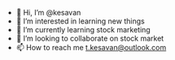 - 👋 Hi, I’m @kesavan
- 👀 I’m interested in learning new things
- 🌱 I’m currently learning stock marketing
- 💞️ I’m looking to collaborate on stock market
- 📫 How to reach me t.kesavan@outlook.com

<!---
RHKTMSG/RHKTMSG is a ✨ special ✨ repository because its `README.md` (this file) appears on your GitHub profile.
You can click the Preview link to take a look at your changes.
--->
